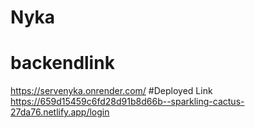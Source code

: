 # Nyka
# backendlink 
<a>https://servenyka.onrender.com/<a/>
#Deployed Link <a> https://659d15459c6fd28d91b8d66b--sparkling-cactus-27da76.netlify.app/login<a/>
